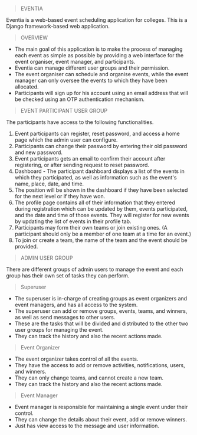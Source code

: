 > EVENTIA

Eventia is a web-based event scheduling application for colleges. This is a Django framework-based web application.

> OVERVIEW

* The main goal of this application is to make the process of managing each event as simple as possible by providing a web interface for the event organiser, event manager, and participants.
* Eventia can manage different user groups and their permission.
* The event organiser can schedule and organise events, while the event manager can only oversee the events to which they have been allocated.
* Participants will sign up for his account using an email address that will be checked using an OTP authentication mechanism.

> EVENT PARTICIPANT USER GROUP

The participants have access to the following functionalities.

1. Event participants can register, reset password, and access a home page which the admin user can configure.
2. Participants can change their password by entering their old password and new password.
3. Event participants gets an email to confirm their account after registering, or after sending request to reset password.
4. Dashboard - The participant dashboard displays a list of the events in which they participated, as well as information such as the event's name, place, date, and time.
5. The position will be shown in the dashboard if they have been selected for the next level or if they have won.
6. The profile page contains all of their information that they entered during registration which can be updated by them, events participated, and the date and time of those events. They will register for new events by updating the list of events in their profile tab.
7. Participants may form their own teams or join existing ones. (A participant should only be a member of one team at a time for an event.)
8. To join or create a team, the name of the team and the event should be provided.

> ADMIN USER GROUP

There are different groups of admin users to manage the event and each group has their own set of tasks they can perform.

> Superuser

* The superuser is in-charge of creating groups as event organizers and event managers, and has all access to the system.
* The superuser can add or remove groups, events, teams, and winners, as well as send messages to other users.
* These are the tasks that will be divided and distributed to the other two user groups for managing the event.
* They can track the history and also the recent actions made.

> Event Organizer

* The event organizer takes control of all the events.
* They have the access to add or remove activities, notifications, users, and winners.
* They can only change teams, and cannot create a new team.
* They can track the history and also the recent actions made.

> Event Manager

* Event manager is responsible for maintaining a single event under their control.
* They can change the details about their event, add or remove winners.
* Just has view access to the message and user information.
